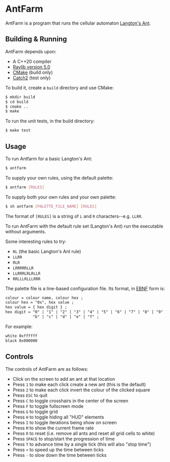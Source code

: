<!--
This Source Code Form is subject to the terms of the Mozilla Public
License, v. 2.0. If a copy of the MPL was not distributed with this
file, You can obtain one at http://mozilla.org/MPL/2.0/.
-->

<!--
Copyright (c) 2024 David Jackson
-->

# AntFarm

AntFarm is a program that runs the cellular automaton
[Langton's Ant](https://en.wikipedia.org/wiki/Langton%27s_ant).

## Building & Running

AntFarm depends upon:

* A C++20 compiler
* [Raylib version 5.0](https://www.raylib.com/)
* [CMake](https://cmake.org/) (build only)
* [Catch2](https://github.com/catchorg/Catch2) (test only)

To build it, create a `build` directory and use CMake:

```sh
$ mkdir build
$ cd build
$ cmake ..
$ make
````

To run the unit tests, in the build directory:

```sh
$ make test
```

## Usage

To run Antfarm for a basic Langton's Ant:

```sh
$ antfarm
````

To supply your own rules, using the default palette:

```sh
$ antfarm [RULES]
```

To supply both your own rules and your own palette:

```sh
$ sh antfarm [PALETTE_FILE_NAME] [RULES]
````

The format of `[RULES]` is a string of `L` and `R` characters--e.g. `LLRR`.

To run AntFarm with the default rule set (Langton's Ant) run the executable
without arguments.

Some interesting rules to try:

* `RL` (the basic Langton's Ant rule)
* `LLRR`
* `RLR`
* `LRRRRRLLR`
* `LLRRRLRLRLLR`
* `RRLLLRLLLRRR`

The palette file is a line-based configuration file. Its format, in
[EBNF](https://en.wikipedia.org/wiki/Extended_Backus%E2%80%93Naur_form)
form is:

```txt
colour = colour name, colour hex ;
colour hex = "0x", hex value ;
hex value = { hex digit } ;
hex digit = "0" | "1" | "2" | "3" | "4" | "5" | "6" | "7" | "8" | "9" | "a" |
            "b" | "c" | "d" | "e" | "f" ;
````

For example:

```txt
white 0xffffff
black 0x000000
````

## Controls

The controls of AntFarm are as follows:

* Click on the screen to add an ant at that location
* Press `1` to make each click create a new ant (this is the default)
* Press `2` to make each click invert the colour of the clicked square
* Press `ESC` to quit
* Press `C` to toggle crosshairs in the center of the screen
* Press `F` to toggle fullscreen mode
* Press `G` to toggle grid
* Press `H` to toggle hiding all "HUD" elements
* Press `I` to toggle iterations being show on screen
* Press `M` to show the current frame rate
* Press `R` to reset (i.e. remove all ants and reset all grid cells to white)
* Press `SPACE` to stop/start the progression of time
* Press `T` to advance time by a single tick (this will also "stop time")
* Press `+` to speed up the time between ticks
* Press `-` to slow down the time between ticks


